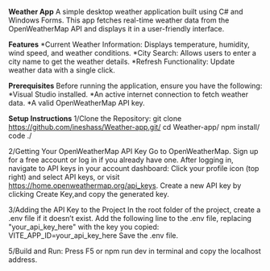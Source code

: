 **Weather App**
A simple desktop weather application built using C# and Windows Forms. This app fetches real-time weather data from the OpenWeatherMap API and displays it in a user-friendly interface.

**Features**
*Current Weather Information: Displays temperature, humidity, wind speed, and weather conditions.
*City Search: Allows users to enter a city name to get the weather details.
*Refresh Functionality: Update weather data with a single click.

**Prerequisites**
Before running the application, ensure you have the following:
*Visual Studio installed.
*An active internet connection to fetch weather data.
*A valid OpenWeatherMap API key.

**Setup Instructions**
1/Clone the Repository:
git clone https://github.com/ineshass/Weather-app.git/
cd Weather-app/
npm install/
code ./

2/Getting Your OpenWeatherMap API Key
  Go to OpenWeatherMap.
  Sign up for a free account or log in if you already have one.
 After logging in, navigate to API keys in your account dashboard:
 Click your profile icon (top right) and select API keys, or visit   https://home.openweathermap.org/api_keys.
Create a new API key by clicking Create Key,and copy the generated key.

3/Adding the API Key to the Project
 In the root folder of the project, create a .env file if it doesn’t exist.
 Add the following line to the .env file, replacing "your_api_key_here" with the key you copied:
 VITE_APP_ID=your_api_key_here
 Save the .env file.

5/Build and Run:
Press F5 or npm run dev in terminal and copy the localhost address.



